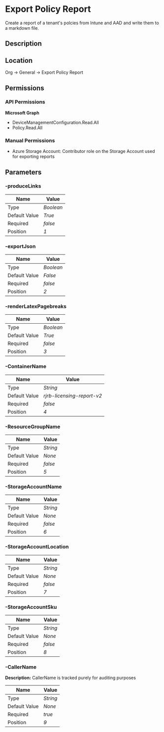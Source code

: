 # Export Policy Report

Create a report of a tenant's polcies from Intune and AAD and write them to a markdown file.

## Description

## Location

Org &rarr; General &rarr; Export Policy Report

## Permissions

### API Permissions

**Microsoft Graph**
- DeviceManagementConfiguration.Read.All
- Policy.Read.All

### Manual Permissions

- Azure Storage Account: Contributor role on the Storage Account used for exporting reports

## Parameters

### -produceLinks

| Name | Value |
|---|---|
| Type | _Boolean_ |
| Default Value | _True_ |
| Required | _false_ |
| Position | _1_ |

### -exportJson

| Name | Value |
|---|---|
| Type | _Boolean_ |
| Default Value | _False_ |
| Required | _false_ |
| Position | _2_ |

### -renderLatexPagebreaks

| Name | Value |
|---|---|
| Type | _Boolean_ |
| Default Value | _True_ |
| Required | _false_ |
| Position | _3_ |

### -ContainerName

| Name | Value |
|---|---|
| Type | _String_ |
| Default Value | _rjrb-licensing-report-v2_ |
| Required | _false_ |
| Position | _4_ |

### -ResourceGroupName

| Name | Value |
|---|---|
| Type | _String_ |
| Default Value | _None_ |
| Required | _false_ |
| Position | _5_ |

### -StorageAccountName

| Name | Value |
|---|---|
| Type | _String_ |
| Default Value | _None_ |
| Required | _false_ |
| Position | _6_ |

### -StorageAccountLocation

| Name | Value |
|---|---|
| Type | _String_ |
| Default Value | _None_ |
| Required | _false_ |
| Position | _7_ |

### -StorageAccountSku

| Name | Value |
|---|---|
| Type | _String_ |
| Default Value | _None_ |
| Required | _false_ |
| Position | _8_ |

### -CallerName

**Description:** CallerName is tracked purely for auditing purposes 

| Name | Value |
|---|---|
| Type | _String_ |
| Default Value | _None_ |
| Required | _true_ |
| Position | _9_ |



